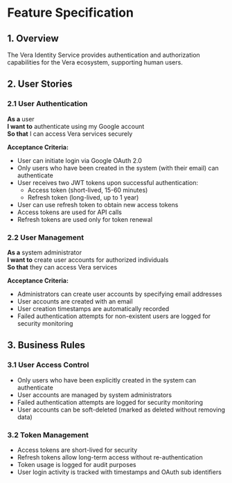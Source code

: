# Feature Specification

## 1. Overview

The Vera Identity Service provides authentication and authorization capabilities for the Vera ecosystem, supporting human users.

## 2. User Stories

### 2.1 User Authentication

**As a** user  
**I want to** authenticate using my Google account  
**So that** I can access Vera services securely  

**Acceptance Criteria:**

- User can initiate login via Google OAuth 2.0
- Only users who have been created in the system (with their email) can authenticate
- User receives two JWT tokens upon successful authentication:
  - Access token (short-lived, 15-60 minutes)
  - Refresh token (long-lived, up to 1 year)
- User can use refresh token to obtain new access tokens
- Access tokens are used for API calls
- Refresh tokens are used only for token renewal

### 2.2 User Management

**As a** system administrator  
**I want to** create user accounts for authorized individuals  
**So that** they can access Vera services  

**Acceptance Criteria:**

- Administrators can create user accounts by specifying email addresses
- User accounts are created with an email
- User creation timestamps are automatically recorded
- Failed authentication attempts for non-existent users are logged for security monitoring

## 3. Business Rules

### 3.1 User Access Control

- Only users who have been explicitly created in the system can authenticate
- User accounts are managed by system administrators
- Failed authentication attempts are logged for security monitoring
- User accounts can be soft-deleted (marked as deleted without removing data)

### 3.2 Token Management

- Access tokens are short-lived for security
- Refresh tokens allow long-term access without re-authentication
- Token usage is logged for audit purposes
- User login activity is tracked with timestamps and OAuth sub identifiers

